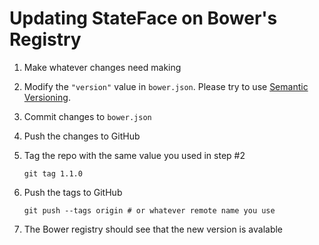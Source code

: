 # Updating StateFace on Bower's Registry

1. Make whatever changes need making
2. Modify the `"version"` value in `bower.json`.  Please try to use [Semantic Versioning](http://semver.org).
3. Commit changes to `bower.json`
4. Push the changes to GitHub
5. Tag the repo with the same value you used in step #2

   ```
   git tag 1.1.0
   ```
6. Push the tags to GitHub

   ```
   git push --tags origin # or whatever remote name you use
   ```
7. The Bower registry should see that the new version is avalable

